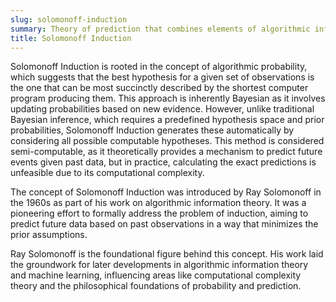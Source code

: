 ```yaml
---
slug: solomonoff-induction
summary: Theory of prediction that combines elements of algorithmic information theory and Bayesian inference to create a universal framework for inferring future data from past observations.
title: Solomonoff Induction
---
```


Solomonoff Induction is rooted in the concept of algorithmic probability, which suggests that the best hypothesis for a given set of observations is the one that can be most succinctly described by the shortest computer program producing them. This approach is inherently Bayesian as it involves updating probabilities based on new evidence. However, unlike traditional Bayesian inference, which requires a predefined hypothesis space and prior probabilities, Solomonoff Induction generates these automatically by considering all possible computable hypotheses. This method is considered semi-computable, as it theoretically provides a mechanism to predict future events given past data, but in practice, calculating the exact predictions is unfeasible due to its computational complexity.

The concept of Solomonoff Induction was introduced by Ray Solomonoff in the 1960s as part of his work on algorithmic information theory. It was a pioneering effort to formally address the problem of induction, aiming to predict future data based on past observations in a way that minimizes the prior assumptions.

Ray Solomonoff is the foundational figure behind this concept. His work laid the groundwork for later developments in algorithmic information theory and machine learning, influencing areas like computational complexity theory and the philosophical foundations of probability and prediction.